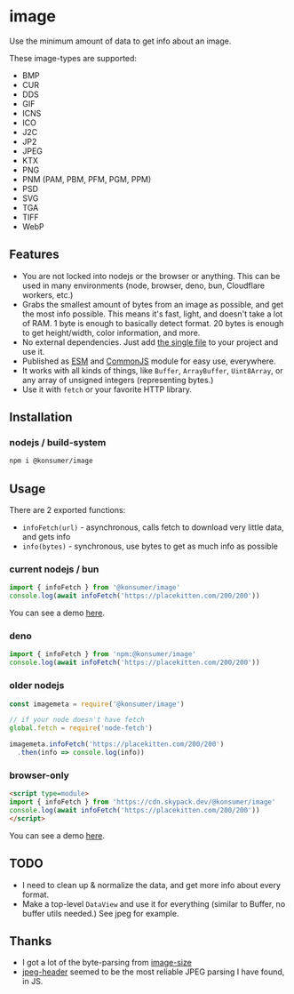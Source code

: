 # image

Use the minimum amount of data to get info about an image.

These image-types are supported:

- BMP
- CUR
- DDS
- GIF
- ICNS
- ICO
- J2C
- JP2
- JPEG
- KTX
- PNG
- PNM (PAM, PBM, PFM, PGM, PPM)
- PSD
- SVG
- TGA
- TIFF
- WebP

## Features


- You are not locked into nodejs or the browser or anything. This can be used in many environments (node, browser, deno, bun, Cloudflare workers, etc.)
- Grabs the smallest amount of bytes from an image as possible, and get the most info possible. This means it's fast, light, and doesn't take a lot of RAM. 1 byte is enough to basically detect format. 20 bytes is enough to get height/width, color information, and more.
- No external dependencies. Just add [the single file](https://cdn.jsdelivr.net/npm/@konsumer/image/dist/index.mjs) to your project and use it.
- Published as [ESM](https://cdn.jsdelivr.net/npm/@konsumer/image/dist/index.mjs) and [CommonJS](https://cdn.jsdelivr.net/npm/@konsumer/image/dist/index.cjs) module for easy use, everywhere.
- It works with all kinds of things, like `Buffer`, `ArrayBuffer`, `Uint8Array`, or any array of unsigned integers (representing bytes.)
- Use it with `fetch` or your favorite HTTP library.


## Installation

### nodejs / build-system

```sh
npm i @konsumer/image
```


## Usage

There are 2 exported functions:

- `infoFetch(url)` - asynchronous, calls fetch to download very little data, and gets info
- `info(bytes)` - synchronous, use bytes to get as much info as possible

### current nodejs / bun

```js
import { infoFetch } from '@konsumer/image'
console.log(await infoFetch('https://placekitten.com/200/200'))
```

You can see a demo [here](https://codesandbox.io/p/sandbox/mutable-pine-4403q5).


### deno

```js
import { infoFetch } from 'npm:@konsumer/image'
console.log(await infoFetch('https://placekitten.com/200/200'))
```

### older nodejs

```js
const imagemeta = require('@konsumer/image')

// if your node doesn't have fetch
global.fetch = require('node-fetch')

imagemeta.infoFetch('https://placekitten.com/200/200')
  .then(info => console.log(info))
```

### browser-only

```html
<script type=module>
import { infoFetch } from 'https://cdn.skypack.dev/@konsumer/image'
console.log(await infoFetch('https://placekitten.com/200/200'))
</script>
```

You can see a demo [here](https://codepen.io/konsumer/pen/gOBBYgP?editors=1000).

## TODO

- I need to clean up & normalize the data, and get more info about every format.
- Make a top-level `DataView` and use it for everything (similar to Buffer, no buffer utils needed.) See jpeg for example.


## Thanks

- I got a lot of the byte-parsing from [image-size](https://github.com/image-size/image-size)
- [jpeg-header](https://viereck.ch/jpeg-header/) seemed to be the most reliable JPEG parsing I have found, in JS.